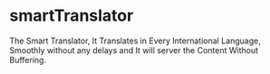 # smartTranslator
The Smart Translator, It Translates in Every International Language, Smoothly without any delays and It will server the Content Without Buffering.
